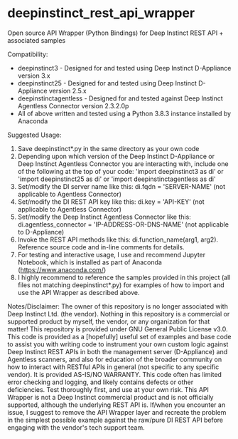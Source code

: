 # deepinstinct_rest_api_wrapper
Open source API Wrapper (Python Bindings) for Deep Instinct REST API + associated samples

Compatibility:
* deepinstinct3 - Designed for and tested using Deep Instinct D-Appliance version 3.x
* deepinstinct25 - Designed for and tested using Deep Instinct D-Appliance version 2.5.x
* deepinstinctagentless - Designed for and tested against Deep Instinct Agentless Connector version 2.3.2.0p
* All of above written and tested using a Python 3.8.3 instance installed by Anaconda

Suggested Usage:

1. Save deepinstinct*.py in the same directory as your own code
2. Depending upon which version of the Deep Instinct D-Appliance or Deep Instinct Agentless Connector you are interacting with, include one of the following at the top of your code:
   'import deepinstinct3 as di'
   or
   'import deepinstinct25 as di'
   or
   'import deepinstinctagentless as di'
3. Set/modify the DI server name like this: di.fqdn = 'SERVER-NAME' (not applicable to Agentless Connector)
4. Set/modify the DI REST API key like this: di.key = 'API-KEY' (not applicable to Agentless Connector)
5. Set/modify the Deep Instinct Agentless Connector like this: di.agentless_connector = 'IP-ADDRESS-OR-DNS-NAME' (not applicable to D-Appliance)
6. Invoke the REST API methods like this:  di.function_name(arg1, arg2). Reference source code and in-line comments for details.
7. For testing and interactive usage, I use and recommend Jupyter Notebook, which is installed as part of Anaconda (https://www.anaconda.com/)
8. I highly recommend to reference the samples provided in this project (all files not matching deepinstinct*.py) for examples of how to import and use the API Wrapper as described above.

Notes/Disclaimer:
The owner of this repository is no longer associated with Deep Instinct Ltd. (the vendor). Nothing in this repository is a commercial or supported product by myself, the vendor, or any organization for that matter! This repository is provided under GNU General Public License v3.0. This code is provided as a [hopefully] useful set of examples and base code to assist you with writing code to instrument your own custom logic against Deep Instinct REST APIs in both the management server (D-Appliance) and Agentless scanners, and also for education of the broader community on how to interact with RESTful APIs in general (not specific to any specific vendor). It is provided AS-IS/NO WARRANTY. This code often has limited error checking and logging, and likely contains defects or other deficiencies. Test thoroughly first, and use at your own risk. This API Wrapper is not a Deep Instinct commercial product and is not officially supported, although the underlying REST API is. If/when you encounter an issue, I suggest to remove the API Wrapper layer and recreate the problem in the simplest possible example against the raw/pure DI REST API before engaging with the vendor's tech support team.
